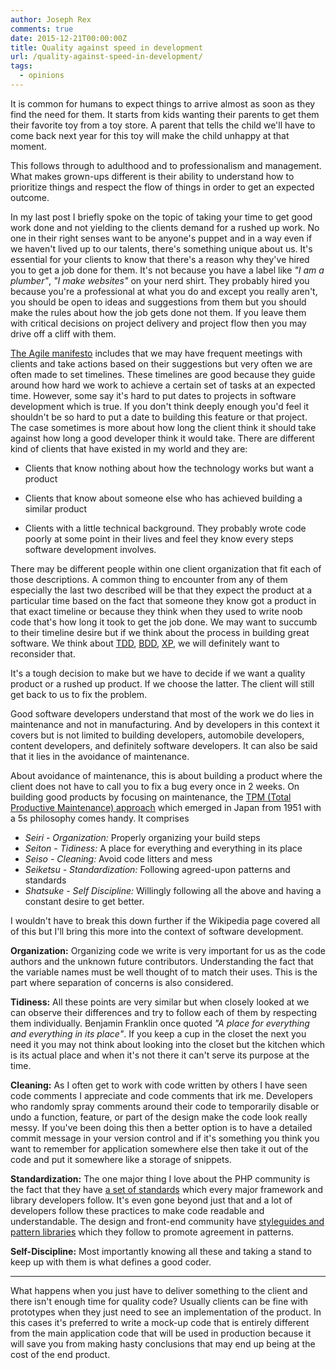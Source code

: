 ```yaml
---
author: Joseph Rex
comments: true
date: 2015-12-21T00:00:00Z
title: Quality against speed in development
url: /quality-against-speed-in-development/
tags:
  - opinions
---
```


It is common for humans to expect things to arrive almost as soon as they find the need for them. It starts from kids wanting their parents to get them their favorite toy from a toy store. A parent that tells the child we'll have to come back next year for this toy will make the child unhappy at that moment.
<!--more-->

This follows through to adulthood and to professionalism and management. What makes grown-ups different is their ability to understand how to prioritize things and respect the flow of things in order to get an expected outcome.

In my last post I briefly spoke on the topic of taking your time to get good work done and not yielding to the clients demand for a rushed up work. No one in their right senses want to be anyone's puppet and in a way even if we haven't lived up to our talents, there's something unique about us. It's essential for your clients to know that there's a reason why they've hired you to get a job done for them. It's not because you have a label like *"I am a plumber"*, *"I make websites"* on your nerd shirt. They probably hired you because you're a professional at what you do and except you really aren't, you should be open to ideas and suggestions from them but you should make the rules about how the job gets done not them. If you leave them with critical decisions on project delivery and project flow then you may drive off a cliff with them.

[The Agile manifesto][1] includes that we may have frequent meetings with clients and take actions based on their suggestions but very often we are often made to set timelines. These timelines are good because they guide around how hard we work to achieve a certain set of tasks at an expected time. However, some say it's hard to put dates to projects in software development which is true. If you don't think deeply enough you'd feel it shouldn't be so hard to put a date to building this feature or that project. The case sometimes is more about how long the client think it should take against how long a good developer think it would take. There are different kind of clients that have existed in my world and they are:

* Clients that know nothing about how the technology works but want a product

* Clients that know about someone else who has achieved building a similar product

* Clients with a little technical background. They probably wrote code poorly at some point in their lives and feel they know every steps software development involves.

There may be different people within one client organization that fit each of those descriptions. A common thing to encounter from any of them especially the last two described will be that they expect the product at a particular time based on the fact that someone they know got a product in that exact timeline or because they think when they used to write noob code that's how long it took to get the job done. We may want to succumb to their timeline desire but if we think about the process in building great software. We think about [TDD][5], [BDD][6], [XP][7], we will definitely want to reconsider that.

It's a tough decision to make but we have to decide if we want a quality product or a rushed up product. If we choose the latter. The client will still get back to us to fix the problem.

Good software developers understand that most of the work we do lies in maintenance and not in manufacturing. And by developers in this context it covers but is not limited to building developers, automobile developers, content developers, and definitely software developers. It can also be said that it lies in the avoidance of maintenance.

About avoidance of maintenance, this is about building a product where the client does not have to call you to fix a bug every once in 2 weeks. On building good products by focusing on maintenance, the [TPM (Total Productive Maintenance) approach][2] which emerged in Japan from 1951 with a 5s philosophy comes handy. It comprises

* *Seiri - Organization:* Properly organizing your build steps
* *Seiton - Tidiness:* A place for everything and everything in its place
* *Seiso - Cleaning:* Avoid code litters and mess
* *Seiketsu - Standardization:* Following agreed-upon patterns and standards
* *Shatsuke - Self Discipline:* Willingly following all the above and having a constant desire to get better.

I wouldn't have to break this down further if the Wikipedia page covered all of this but I'll bring this more into the context of software development.

**Organization:** Organizing code we write is very important for us as the code authors and the unknown future contributors. Understanding the fact that the variable names must be well thought of to match their uses. This is the part where separation of concerns is also considered.

**Tidiness:** All these points are very similar but when closely looked at we can observe their differences and try to follow each of them by respecting them individually. Benjamin Franklin once quoted *"A place for everything and everything in its place"*. If you keep a cup in the closet the next you need it you may not think about looking into the closet but the kitchen which is its actual place and when it's not there it can't serve its purpose at the time.

**Cleaning:** As I often get to work with code written by others I have seen code comments I appreciate and code comments that irk me. Developers who randomly spray comments around their code to temporarily disable or undo a function, feature, or part of the design make the code look really messy. If you've been doing this then a better option is to have a detailed commit message in your version control and if it's something you think you want to remember for application somewhere else then take it out of the code and put it somewhere like a storage of snippets.

**Standardization:** The one major thing I love about the PHP community is the fact that they have [a set of standards][3] which every major framework and library developers follow. It's even gone beyond just that and a lot of developers follow these practices to make code readable and understandable. The design and front-end community have [styleguides and pattern libraries][4] which they follow to promote agreement in patterns.

**Self-Discipline:** Most importantly knowing all these and taking a stand to keep up with them is what defines a good coder.

<hr> 

What happens when you just have to deliver something to the client and there isn't enough time for quality code? Usually clients can be fine with prototypes when they just need to see an implementation of the product. In this cases it's preferred to write a mock-up code that is entirely different from the main application code that will be used in production because it will save you from making hasty conclusions that may end up being at the cost of the end product.

[1]: https://en.wikipedia.org/Agile_methodology
[2]: https://en.wikipedia.org/wiki/Total_productive_maintenance
[3]: http://www.php-fig.org/
[4]: http://alistapart.com/article/creating-style-guides
[5]: https://en.wikipedia.org/wiki/Test-driven_development
[6]: https://en.wikipedia.org/wiki/Behavior-driven_development
[7]: https://en.wikipedia.org/wiki/Extreme_programming
[8]: https://en.wikipedia.org/wiki/Jim_Coplien
